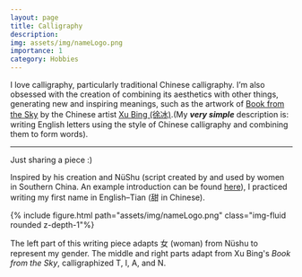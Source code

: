 ```yaml
---
layout: page
title: Calligraphy
description:
img: assets/img/nameLogo.png
importance: 1
category: Hobbies
---
```


I love calligraphy, particularly traditional Chinese calligraphy. I’m also obsessed with the creation of combining its aesthetics with other things, generating new and inspiring meanings, such as the artwork of [Book from the Sky](https://www.xubing.com/en/exhibition/details/419?year=2016) by the Chinese artist [Xu Bing (徐冰)](https://www.xubing.com/).(My ***very simple*** description is: writing English letters using the style of Chinese calligraphy and combining them to form words).

---
Just sharing a piece :)

Inspired by his creation and NüShu (script created by and used by women in Southern China. An example introduction can be found [here](https://www.bbc.com/travel/article/20200930-nshu-chinas-secret-female-only-language)), I practiced writing my first name in English–Tian (甜 in Chinese).

<div class="row justify-content-sm-center">
  <div class="col-sm-8 mt-3 mt-md-0">
    {% include figure.html path="assets/img/nameLogo.png" class="img-fluid rounded z-depth-1"%}
  </div>
</div>

The left part of this writing piece adapts 女 (woman) from Nüshu to represent my gender. The middle and right parts adapt from Xu Bing's *Book from the Sky*, calligraphized T, I, A, and N.
